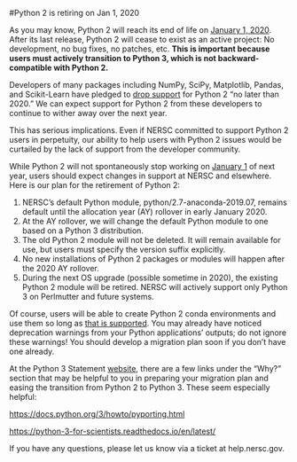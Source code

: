 #Python 2 is retiring on Jan 1, 2020

As you may know, Python 2 will reach its end of life on [January 1,
2020](https://devguide.python.org/#status-of-python-branches). After its last
release, Python 2 will cease to exist as an active project: No development, no
bug fixes, no patches, etc. **This is important because users must actively
transition to Python 3, which is not backward-compatible with Python 2.**

Developers of many packages including NumPy, SciPy, Matplotlib, Pandas, and
Scikit-Learn have pledged to [drop support](https://python3statement.org/) for
Python 2 “no later than 2020.” We can expect support for Python 2 from these
developers to continue to wither away over the next year.

This has serious implications. Even if NERSC committed to support Python 2
users in perpetuity, our ability to help users with Python 2 issues would be
curtailed by the lack of support from the developer community.

While Python 2 will not spontaneously stop working on [January
1](https://pythonclock.org/) of next year, users should expect changes in
support at NERSC and elsewhere. Here is our plan for the retirement of Python
2:

1. NERSC’s default Python module, python/2.7-anaconda-2019.07, remains default
until the allocation year (AY) rollover in early January 2020.
2. At the AY
rollover, we will change the default Python module to one based on a Python 3
distribution.
3. The old Python 2 module will not be deleted. It will remain
available for use, but users must specify the version suffix explicitly.
4. No new installations of Python 2 packages or modules will happen after the 2020 AY
rollover.
5. During the next OS upgrade (possible sometime in 2020), the existing
Python 2 module will be retired. NERSC will actively support only Python 3 on
Perlmutter and future systems.

Of course, users will be able to create Python 2 conda environments and use
them so long as [that is
supported](https://www.anaconda.com/end-of-life-eol-for-python-2-7-is-coming-are-you-ready/).
You may already have noticed deprecation warnings from your Python
applications’ outputs; do not ignore these warnings! You should develop a
migration plan soon if you don’t have one already.

At the Python 3 Statement [website](https://python3statement.org/), there are a
few links under the “Why?” section that may be helpful to you in preparing your
migration plan and easing the transition from Python 2 to Python 3. These seem
especially helpful:

https://docs.python.org/3/howto/pyporting.html

https://python-3-for-scientists.readthedocs.io/en/latest/

If you have any questions, please let us know via a ticket at help.nersc.gov.


